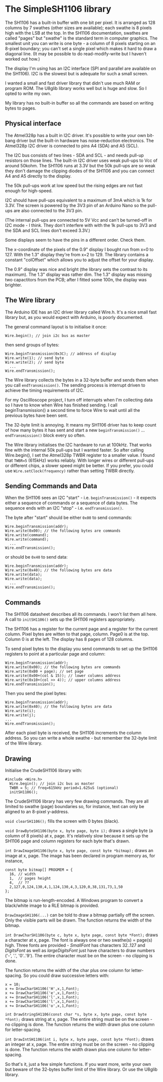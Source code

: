 ﻿# The SimpleSH1106 library

The SH1106 has a built-in buffer with one bit per pixel. It is arranged as 128 columns by 7 swathes
(other sizes are available); each swathe is 8 pixels high with the LSB at the top.
In the SH1106 documentation, swathes are called "pages" but "swathe" is the standard term
in computer graphics. The smallest unit you can write is one byte - a column of 8 pixels starting
on an 8-pixel boundary; you can't set a single pixel which makes it hard to draw a diagonal line.
(It may be possible to do read-modify-write but I haven't worked out how.)

The display I'm using has an I2C interface (SPI and parallel are available on the SH1106).
I2C is the slowest but is adequate for such a small screen.

I wanted a small and fast driver library that didn't use much RAM or program ROM.
The U8glib library works well but is huge and slow. So I opted to write my own.

My library has no built-in buffer so all the commands are based on writing bytes to pages.


## Physical interface

The Atmel328p has a built in I2C driver. It's possible to write your own bit-bang driver
but the built-in hardware has noise-reduction electronics. The Atmel328p I2C driver is
connected to pins A4 (SDA) and A5 (SCL).

The I2C bus consists of two lines - SDA and SCL - and needs pull-up resistors on those lines.
The built-in I2C driver uses weak pull-ups to Vcc of around 50kohm.
The SH1106 runs at 3.3V but the 50k pull-ups are so weak they don't damage the clipping diodes
of the SH1106 and you can connect A4 and A5 directly to the display.

The 50k pull-ups work at low speed but the rising edges are not fast enough for high-speed.

I2C should have pull-ups equivalent to a maximum of 3mA which is 1k for 3.3V.
The screen is powered by the 3V3 pin of an Arduino Nano so the pull-ups are
also connected to the 3V3 pin.

(The internal pull-ups are connected to 5V Vcc and can't be turned-off in I2C mode - I think.
They don't interfere with with the 1k pull-ups to 3V3 and the SDA and SCL lines don't exceed 3.3V.)

Some displays seem to have the pins in a different order. Check them.

The x-coordinate of the pixels of the 0.9" display I bought run from x=0 to 127.
With the 1.3" display they're from x=2 to 129. The library contains a constant "colOffset"
which allows you to adjust the offset for your display.

The 0.9" display was nice and bright (the library sets the contrast to its maximum).
The 1.3" display was rather dim. The 1.3" display was missing two capactitors from the PCB;
after I fitted some 100n, the display was brighter.



## The Wire library

The Arduino IDE has an I2C driver library called Wire.h. It's a nice small fast library but,
as you would expect with Arduino, is poorly documented.

The general command layout is to initialise it once:

    Wire.begin(); // join i2c bus as master

then send groups of bytes:

    Wire.beginTransmission(0x3C); // address of display
    Wire.write(1); // send byte
    Wire.write(2); // send byte
      ...
    Wire.endTransmission();

The Wire library collects the bytes in a 32-byte buffer and sends them when you call `endTransmission()`.
The sending process is interrupt driven to achieve the timing requirements of I2C.

For my Oscillloscope project, I turn off interrupts when I'm collecting data so I have to know
when Wire has finished sending. I call beginTransmission() a second time to force Wire to wait
until all the previous bytes have been sent.

The 32-byte limit is annoying. It means my SH1106 driver has to keep count of how many bytes
it has sent and start a new `beginTransmission()` ... `endTransmission()` block every so often.

The Wire library initialises the I2C hardware to run at 100kHz.
That works fine with the internal 50k pull-ups but I wanted faster.
So after calling Wire.begin(), I set the Atmel328p TWBR register to a smaller value.
I found that `TWBR=5` (615kHz) works reliably. With longer wires or different pull-ups
or different chips, a slower speed might be better. If you prefer, you could use
`Wire.setClock(frequency)` rather than setting TWBR directly.

## Sending Commands and Data

When the SH1106 sees an I2C "start" - i.e. `beginTransmission()` - it expects either a sequence
of commands or a sequence of data bytes. The sequence ends with an I2C "stop"  - i.e. `endTransmission()`.

The byte after "start" should be either `0x00` to send commands:

    Wire.beginTransmission(addr);
    Wire.write(0x00); // the following bytes are commands
    Wire.write(command);
    Wire.write(command);
      ...
    Wire.endTransmission();

or should be `0x40` to send data:

    Wire.beginTransmission(addr);
    Wire.write(0x40); // the following bytes are data
    Wire.write(data);
    Wire.write(data);
      ...
    Wire.endTransmission();


## Commands

The SH1106 datasheet describes all its commands. I won't list them all here.
A call to `initSH1106()` sets up the SH1106 registers appropriately.

The SH1106 has a register for the current page and a register for the current column.
Pixel bytes are witten to that page, column. Page0 is at the top. Column 0 is at the left.
The display has 8 pages of 128 columns.

To send pixel bytes to the display you send commands to set up the SH1106 registers to point at a particular page and column:

    Wire.beginTransmission(addr);
    Wire.write(0x00); // the following bytes are commands
    Wire.write(0xB0 + page); // set page
    Wire.write(0x00+(col & 15)); // lower columns address
    Wire.write(0x10+(col >> 4)); // upper columns address
    Wire.endTransmission();

Then you send the pixel bytes:

    Wire.beginTransmission(addr);
    Wire.write(0x40); // the following bytes are data
    Wire.write(i);
    Wire.write(j);
    ...
    Wire.endTransmission();

After each pixel byte is received, the SH1106 increments the column address.
So you can write a whole swathe - but remember the 32-byte limit of the Wire library.


## Drawing

Initialise the CrudeSH1106 library with:

    #include <Wire.h>
      Wire.begin(); // join i2c bus as master
      TWBR = 5; // freq=615kHz period=1.625uS (optional)
      initSH1106();

The CrudeSH1106 library has very few drawing commands. They are all limited to swathe (page) boundaries so,
for instance, text can only be aligned to an 8-pixel y-address.

`void clearSH1106();` fills the screen with 0 bytes (black).

`void DrawByteSH1106(byte x, byte page, byte i);` draws a single byte (a column of 8 pixels) at x, page.
It's relatively slow because it sets up the SH1106 page and column registers for each byte that's drawn.

`int DrawImageSH1106(byte x, byte page, const byte *bitmap);` draws an image at x, page.
The image has been declared in program memory as, for instance,

    const byte bitmap[] PROGMEM = {
      16, // width
      1,  // pages height
      4,  // ??
      2,127,0,124,130,4,1,124,130,4,3,120,0,38,131,73,1,50
    };

The bitmap is run-length-encoded. A Windows program to convert a black/white image to a RLE bitmap is provided.

`DrawImageSH1106(...)` can be told to draw a bitmap partially off the screen. Only the visible parts will be drawn.
The function returns the width of the bitmap.

`int DrawCharSH1106(byte c, byte x, byte page, const byte *Font);` draws a character at x, page.
The font is always one or two swathe(s) = page(s) high. Three fonts are provided -
*SmallFont* has characters 32..127 and *DigitsFont* as well as *largeDigitsFont*
just have characters to draw numbers ('-', '.', '0'..'9').
The entire character must be on the screen - no clipping is done.

The function returns the width of the char plus one column for letter-spacing.
So you could draw successive letters with:

    x = 10;
    x += DrawCharSH1106('H',x,1,Font);
    x += DrawCharSH1106('e',x,1,Font);
    x += DrawCharSH1106('l',x,1,Font);
    x += DrawCharSH1106('l',x,1,Font);
    x += DrawCharSH1106('o',x,1,Font);

`int DrawStringSH1106(const char *s, byte x, byte page, const byte *Font);` draws string at x, page.
The entire string must be on the screen - no clipping is done.
The function returns the width drawn plus one column for letter-spacing.

`int DrawIntSH1106(int i, byte x, byte page, const byte *Font);` draws an integer at x, page.
The entire string must be on the screen - no clipping is done.
The function returns the width drawn plus one column for letter-spacing.

So that's it, just a few simple functions. If you want more, write your own but beware
of the 32-bytes buffer limit of the Wire library. Or use the U8glib library.

